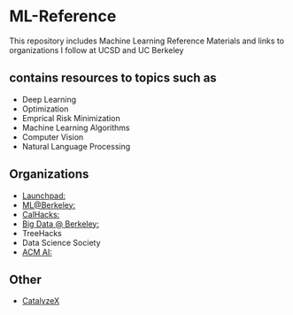 # ML-Reference
This repository includes Machine Learning Reference Materials and links to organizations I follow 
at UCSD and UC Berkeley

## contains resources to topics such as 
* Deep Learning
* Optimization
* Emprical Risk Minimization
* Machine Learning Algorithms
* Computer Vision
* Natural Language Processing

## Organizations
* [Launchpad: ](https://launchpad.berkeley.edu/projects/)
* [ML@Berkeley: ](https://ml.berkeley.edu/)
* [CalHacks: ](https://www.calhacks.io/)
* [Big Data @ Berkeley: ](https://bd.berkeley.edu/)
* TreeHacks
* Data Science Society
* [ACM AI: ](https://ai.acmucsd.com/)

## Other
* [CatalyzeX](https://www.catalyzex.com/paper/arxiv:1901.03915)
